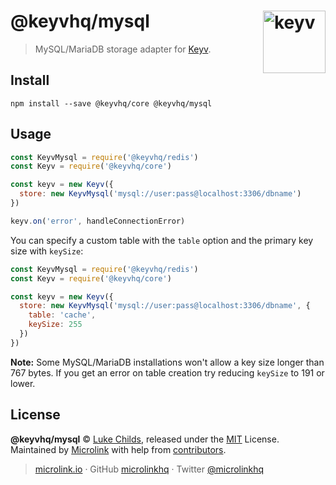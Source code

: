 # @keyvhq/mysql [<img width="100" align="right" src="https://keyv.js.org/media/logo-sunset.svg" alt="keyv">](https://github.com/microlinkhq/keyv)

> MySQL/MariaDB storage adapter for [Keyv](https://github.com/microlinkhq/keyv).

## Install

```shell
npm install --save @keyvhq/core @keyvhq/mysql
```

## Usage

```js
const KeyvMysql = require('@keyvhq/redis')
const Keyv = require('@keyvhq/core')

const keyv = new Keyv({
  store: new KeyvMysql('mysql://user:pass@localhost:3306/dbname')
})

keyv.on('error', handleConnectionError)
```

You can specify a custom table with the `table` option and the primary key size with `keySize`:

```js
const KeyvMysql = require('@keyvhq/redis')
const Keyv = require('@keyvhq/core')

const keyv = new Keyv({
  store: new KeyvMysql('mysql://user:pass@localhost:3306/dbname', {
    table: 'cache',
    keySize: 255
  })
})
```

**Note:** Some MySQL/MariaDB installations won't allow a key size longer than 767 bytes. If you get an error on table creation try reducing `keySize` to 191 or lower.

## License

**@keyvhq/mysql** © [Luke Childs](https://lukechilds.co), released under the [MIT](https://github.com/microlinkhq/keyv/blob/master/LICENSE.md) License.<br/>
Maintained by [Microlink](https://microlink.io) with help from [contributors](https://github.com/microlinkhq/keyv/contributors).

> [microlink.io](https://microlink.io) · GitHub [microlinkhq](https://github.com/microlinkhq) · Twitter [@microlinkhq](https://twitter.com/microlinkhq)
